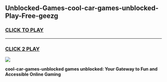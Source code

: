 
## Unblocked-Games-cool-car-games-unblocked-Play-Free-geezg
<h3>
<a href="https://premium76.site?title=cool-car-games-unblocked&ref=09A">CLICK TO PLAY</a></h3>
<hr>

<h3>
<a href="https://premium76.site?title=cool-car-games-unblocked&ref=09A">CLICK 2 PLAY</a>
  
</h3>

<a href="https://premium76.site?title=cool-car-games-unblocked&ref=09A"><img src="https://clearcache.store/games.png"></a>


**cool-car-games-unblocked games unblocked: Your Gateway to Fun and Accessible Online Gaming**
